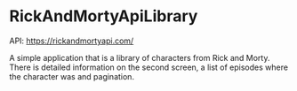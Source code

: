 # RickAndMortyApiLibrary
API: https://rickandmortyapi.com/

A simple application that is a library of characters from Rick and Morty. There is detailed information on the second screen, a list of episodes where the character was and pagination.
